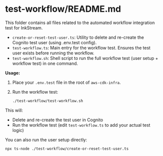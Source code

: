 # test-workflow/README.md

This folder contains all files related to the automated workflow integration test for InkStream.

- `create-or-reset-test-user.ts`: Utility to delete and re-create the Cognito test user (using .env.test config).
- `test-workflow.ts`: Main entry for the workflow test. Ensures the test user exists before running the workflow.
- `test-workflow.sh`: Shell script to run the full workflow test (user setup + workflow test) in one command.

**Usage:**

1. Place your `.env.test` file in the root of `aws-cdk-infra`.
2. Run the workflow test:

   ```zsh
   ./test-workflow/test-workflow.sh
   ```

This will:

- Delete and re-create the test user in Cognito
- Run the workflow test (edit `test-workflow.ts` to add your actual test logic)

You can also run the user setup directly:

   ```zsh
   npx ts-node ./test-workflow/create-or-reset-test-user.ts
   ```

